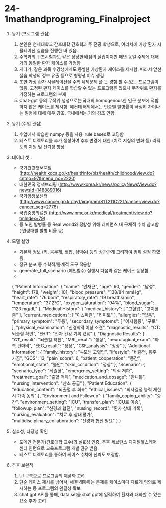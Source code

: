 # 24-1mathandprograming_Finalproject


1. 동기 (프로그램 관점)
    1. 본인은 연세대학교 간호대학 간호학과 주 전공 학생으로, 여러차례 가상 환자 시뮬레이션 실습을 진행한 바 있음.
    2. 수학과의 퀴즈시험과도 같은 상당한 배점의 실습이지만 매년 동일 주제에 대해 거의 동일한 환자 케이스를 가정함
    3. 게다가, 같은 과목 수강생에게도 동일한 가상환자 케이스를 제시함. 따라서 앞선 실습 학생의 정보 유출 등으로 형평성 이슈 생김
    4. 또한 가상 환자 시뮬레이션을 수학 예제문제 풀 듯 경험 할 수 있는 프로그램이 없음. 고정된 환자 케이스를 학습할 수 있는 프로그램은 있으나 무작위로 환자를 가정하는 프로그램의 부재
    5. Chat-gpt 등의 무작위 생성으로는 국내의 homogenous한 인구 분포에 적합하지 않은 케이스를 제시함. 예컨데 해외에서는 인종별 발병률이 극심히 차이나는 질병에 대해  매우 강조. 국내에서는 거의 강조 안함. 

2. 동기 (수업 관점)
    1. 수업에서 학습한 numpy 등을 사용. rule based로 코딩함
    2. 테스트 디렉토리를 추가 생성하여 추후 변경에 대한 (치료 지침의 변화 등) 리펙토리 지원 및 신뢰성 향상 
    
3. 데이터 셋 :
    - 국가건강정보포털 (http://health.kdca.go.kr/healthinfo/biz/health/childhood/view.do?cntno=97&menu_no=2220)
    - 대한민국 정책브리핑 (http://www.korea.kr/news/policyNewsView.do?newsId=148889016)
    - 국가암정보센터 (http://www.cancer.go.kr/lay1/program/S1T211C221/cancer/view.do?cancer_seq=2776)
    - 국립중앙의료원 (http://www.nmc.or.kr/medical/treatment/view.do?tmIndex=79)
    - 등 노인 발병률 등 Real world와 정합성 위해 레퍼런스 내 구체적 수치 참고함 ( 연령대별 발병 비율 등)

1. 모델 설명
    - 기본적 정보 (키, 몸무게, 혈압, 심박수) 등의 상관관계 고려하여 범위 설정 하였음.
    - 정규 분포 등 수학적/통계적 도구 적용함
    - generate_full_scenario (메인함수) 실행시 다음과 같은 케이스 등장함
    - 
    
    {
    "Patient Information": {
    "name": "안재근",
    "age": 60,
    "gender": "남성",
    "height": 178,
    "weight": 101,
    "blood_pressure": "138/84 mmHg",
    "heart_rate": "76 bpm",
    "respiratory_rate": "19 breaths/min",
    "temperature": "37.2°C",
    "oxygen_saturation": "94%",
    "blood_sugar": "123 mg/dL"
    },
    "Medical History": {
    "medical_history": [
    "고혈압",
    "고지혈증"
    ],
    "current_medications": [
    "아스피린",
    "리피토"
    ],
    "allergies": "없음",
    "primary_symptom": "두통",
    "secondary_symptoms": [
    "어지럼증",
    "구토"
    ],
    "physical_examination": "신경학적 이상 소견",
    "diagnostic_results": "CT: 뇌출혈 확인",
    "EHR": "전자 건강 기록 있음"
    },
    "Diagnostic Results": {
    "CT_result": "뇌출혈 확인",
    "MRI_result": "정상",
    "neurological_exam": "좌측 편마비",
    "EEG_result": "정상",
    "CSF_analysis": "정상"
    },
    "Additional Information": {
    "family_history": "부모님 고혈압",
    "lifestyle": "비흡연, 음주 가끔",
    "GCS": 13,
    "pain_score": 6,
    "patient_cooperation": "중간",
    "emotional_state": "불안",
    "skin_condition": "정상"
    },
    "Scenario": {
    "scenario_type": "뇌출혈",
    "emergency_setting": "의식 저하",
    "treatment_goal": "출혈 억제",
    "medication_and_dosage": "만니톨",
    "nursing_intervention": "산소 공급"
    },
    "Patient Education": {
    "education_content": "뇌출혈 후 회복",
    "ethical_issues": "의사결정 능력 제한 시 가족 동의"
    },
    "Environment and Followup": {
    "family_coping_ability": "중간",
    "environment_setting": "ICU",
    "transfer_plan": "ICU로 이송",
    "followup_plan": "신경과 협진",
    "nursing_record": "환자 상태 기록",
    "nursing_evaluation": "치료 후 상태 평가",
    "multidisciplinary_collaboration": "신경과 협진 필요"
    }
    }
    

1. 실효성, 타당성 확인
    - 도메인 전문가(간호대학 교수)의  실효성 인증. 추후 세브란스 디지털헬스케어 센터 인턴으로 교육프로그램 개발 권유 받음.
    - 테스트 디렉토리를 통하여 케이스 수치에 신뢰도 보장함.
    
2. 추후 보완책
    1. UI 구축으로 프로그램의 제품화 고려
    2. 단순 케이스 제시를 넘어서, 해결 해야하는 문제를 케이스마다 다르게 임의로 제시하는 등 프로그램의 완결성 확보 
    3. chat gpt API를 통해,  data set을 chat gpt에 입력하여 환자와 대화할 수 있는 요소 추가 고려
